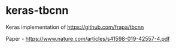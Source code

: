 # keras-tbcnn
Keras implementation of https://github.com/frapa/tbcnn

Paper - https://www.nature.com/articles/s41598-019-42557-4.pdf
